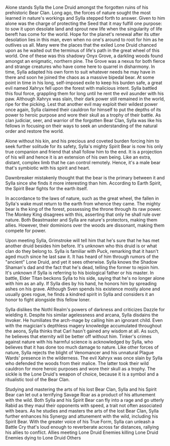 Alone stands Sylla the Lone Druid amongst the forgotten ruins of his prehistoric Bear Clan. Long ago, the forces of nature sought the most learned in nature's workings and Sylla stepped forth to answer. Given to him alone was the charge of protecting the Seed that it may fulfill one purpose: to sow it upon desolate land and sprout new life when the singularity of life bereft has come for the world. Hope for the planet's renewal after its utter desolation lies in this man, even when no one's around to root for him as he outlives us all.
Many were the places that the exiled Lone Druid chanced upon as he waited out the terminus of life's path in the great wheel of this world. One of these was this shadowy Onyx Grove, a darkling woods found amongst an enigmatic, northern pine. The Grove was a nexus for both fierce and strange creatures who have come here to quarrel in disharmony. In time, Sylla adapted his own form to suit whatever needs he may have in there and soon he joined the chaos as a massive bipedal bear.
At some point in time in his long, self-imposed exile to keep his burden safe, a great evil named Xahryx fell upon the forest with malicious intent. Sylla battled this foul force, grappling them for long until he rent the evil asunder with his paw. Although Xahryx was slain, their dark power still remained in the world, ripe for the picking. Lest that another evil may exploit their wildest power once again, Sylla claimed their cauldron for himself to put the depths of its power to heroic purpose and wore their skull as a trophy of their battle.
As clan judiciar, seer, and warrior of the forgotten Bear Clan, Sylla was like his fellows in focusing on their ways to seek an understanding of the natural order and restore the world.




Alone without his kin, and his precious and coveted burden forcing him to seek further solitude for its safety, Sylla's mighty  Spirit Bear is now his only true companion and friend that shall follow him to the end. It is a projection of his will and hence it is an extension of his own being. Like an extra, distant, complex limb that he can control remotely. Hence, it's a male bear that's symbiotic with his spirit and heart.


Dawnbreaker mistakenly thought that the bear is the primary between it and Sylla since she finds it more interesting than him.
According to  Earth Spirit, the Spirit Bear fights for the earth itself.

In accordance to the laws of nature, such as the great wheel, the fallen in Sylla's wake must return to the earth from whence they came.
The mighty bear is the king of the forest, possessing the throne through its raw power. The  Monkey King disagrees with this, asserting that only he shall rule over nature.
Both  Beastmaster and Sylla are nature's protectors, making them allies. However, their dominions over the woods are dissonant, making them compete for power.




Upon meeting Sylla,  Grimstroke will tell him that he's sure that he has met another druid besides him before. It's unknown who this druid is or what clan do they belong to.
Sylla is familiar with  Puck, remarking that it hasn't aged much since he last saw it. It has heard of him through rumors of the "ancient" Lone Druid, and yet it sees otherwise.
Sylla knows the  Shadow Shaman's dad and the fact that he's dead, telling the former to rejoin him. It's unknown if Sylla is referring to his biological father or his master.
In battle,  Elder Titan beckons Sylla to his side, saying that he's no longer alone with him as an ally. If Sylla dies by his hand, he honors him by spreading ashes on his grave.
Although  Sven spends his existence mostly alone and usually goes rogue, he finds a kindred spirit in Sylla and considers it an honor to fight alongside this fellow loner.

Sylla dislikes the Nothl Realm's powers of darkness and criticizes  Dazzle for wielding it.
Despite his similar agelessness and arcana, Sylla disdains the  Invoker. He humiliates the arch-mage by calling him an ignorant child. Even with the magician's depthless magery knowledge accumulated throughout the aeons, Sylla thinks that Carl hasn't gained any wisdom at all. As such, he believes that eternity will be better off without him.
Tinker's crimes against nature with his harmful science is acknowledged by Sylla, who believes that it has done too much damage to nature.
Like other forces of nature, Sylla rejects the blight of  Venomancer and his unnatural  Plague Wards' presence in the wilderness.
The evil Xahryx was once slain by Sylla who defended the woods from their malice. The latter took their wild cauldron for more heroic purposes and wore their skull as a trophy.
The sickle is the Lone Druid's weapon of choice, because it is a symbol and a ritualistic tool of the Bear Clan.



Studying and mastering the arts of his lost Bear Clan, Sylla and his Spirit Bear can let out a terrifying  Savage Roar as a product of his attunement with the wild.
Both Sylla and his Spirit Bear can fly into a rage and go utterly  Rabid as they maul their opponents with speed, a trait not often associated with bears.
As he studies and masters the arts of the lost Bear Clan, Sylla further enhances his  Synergy and attunement with the wild, including his Spirit Bear.
With the greater voice of his True Form, Sylla can unleash a  Battle Cry that's loud enough to reverberate across far distances, rallying his allies to conflict.
Allies meeting Lone Druid
Enemies killing Lone Druid
Enemies dying to Lone Druid
Others

